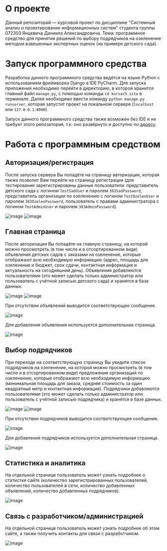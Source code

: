 # О проекте
Данный репозиторий — курсовой проект по дисциплине "Системный анализ и проектирование информационных систем" студента группы 072303 Янцевича Даниила Александровича. Тема: программное средство для принятия решений по выбору подрядчиков на озеленение методом взвешенных экспертных оценок (на примере детского сада).
# Запуск программного средства
Разработка данного программного средства ведётся на языке Python с использованием фреймворка Django в IDE PyCharm. Для запуска приложения необходимо перейти в директорию, в которой хранится главный файл `manage.py`, с помощью команды `cd kursach_site` в терминале. Далее необходимо ввести команду `python manage.py runserver`, которая запустит проект на локальном сервере (`localhost` или `127.0.0.1:8000`).

Запуск данного программного средства также возможен без IDE и не требует этого репозитория, т.к. оно развёрнуто и доступно по [адресу](http://only1avetrill.pythonanywhere.com/main).

# Работа с программным средством
## Авторизация/регистрация
После запуска сервера Вы попадёте на страницу авторизации, которая также позволит Вам перейти на страницу регистрации (для тестирования зарегистрированы данные пользователи: представитель детского сада с логином `TestSadUser` и паролем `303SadPassword`, представитель  организации по озеленению с логином `TestOzelenUser` и паролем `303OzelenPassword`, пользователь с правами администратора с логином `TestAdminUser` и паролем `303AdminPassword`).

![image](https://user-images.githubusercontent.com/75385700/164883989-b3027c89-3292-420e-814d-2eb4bf518c3a.png)
![image](https://user-images.githubusercontent.com/75385700/167837095-dd20d921-a71f-40b3-824c-b16ecaa14d5b.png)


## Главная страница
После авторизации Вы попадёте на главную страницу, на которой можно просмотреть (в том числе и в отсортированном виде) объявления детских садов с заказами на озеленение, которые отображают всю необходимую информацию (адрес, площадь для озеленения и бюджет, срок сдачи, контактная информация и актуальность на сегодняшний день). Объявления добавляются пользователями (это может сделать только администратор или пользователь с учётной записью детского сада) и хранятся в базе данных.

![image](https://user-images.githubusercontent.com/75385700/167838941-a1aef421-0f16-41aa-a7e8-370f47a6d24b.png)
![image](https://user-images.githubusercontent.com/75385700/167838785-bb1cd1ac-3ce6-4b47-afd3-aa4bef48bba5.png)

При отсутствии объявлений выводится соответствующее сообщение.

![image](https://user-images.githubusercontent.com/75385700/164536653-6dac2a03-8a48-4926-8b29-8663a3824945.png)

Для добавления объявления используется дополнительная страница.

![image](https://user-images.githubusercontent.com/75385700/167838834-44ec57d4-201c-4878-915b-fffac02fb177.png)

## Выбор подрядчиков
При переходе на соответствующую страницу Вы увидите список подрядчиков на озеленение, на которой можно просмотреть (в том числе и в отсортированном виде) предложения организаций по озеленению, которые отображают всю необходимую информацию (минимальная площадь для заказа, средняя стоимость за один квадратный метр и контактная информация). Подрядчики добавляются пользователями (это может сделать только администратор или пользователь с учётной записью подрядчика) и хранятся в базе данных.

![image](https://user-images.githubusercontent.com/75385700/167840157-fff89f41-8d31-4ee8-b43f-c5ba53e39cb0.png)
![image](https://user-images.githubusercontent.com/75385700/167840303-91b27108-e531-4927-8b8e-ccf695fbad06.png)

При отсутствии подрядчиков выводится соответствующее сообщение.

![image](https://user-images.githubusercontent.com/75385700/167840093-c24c8bcc-0cf3-4b2f-b3fa-640a09580b31.png)

Для добавления подрядчиков используется дополнительная страница.

![image](https://user-images.githubusercontent.com/75385700/167840078-3d16b909-3b76-42d3-bfae-c1dc4359fd6a.png)

## Статистика и аналитика
На отдельной странице пользователь может узнать подробнее о статистке сайте (количество зарегистрированных пользователей, количество пользователей в сети, количество добавленных объявлений, количество добавленных подрядчиков).

![image](https://user-images.githubusercontent.com/75385700/167840627-af50a465-90b8-411e-a1ab-c6acc926cb22.png)


## Связь с разработчиком/администрацией
На отдельной странице пользователь может узнать подробнее об этом сайте, а также получить контакты для связи с разработчиком.

![image](https://user-images.githubusercontent.com/75385700/164535968-eba3204b-853d-4649-9467-332bc3f1eb3b.png)
